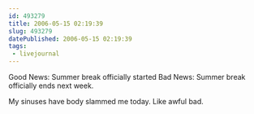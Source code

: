 ```yaml
---
id: 493279
title: 2006-05-15 02:19:39
slug: 493279
datePublished: 2006-05-15 02:19:39
tags:
 - livejournal
---
```


Good News: Summer break officially started
Bad News: Summer break officially ends next week.

My sinuses have body slammed me today. Like awful bad.
